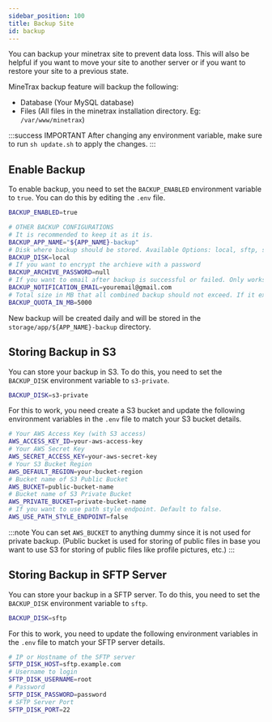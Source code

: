 ```yaml
---
sidebar_position: 100
title: Backup Site
id: backup
---
```


You can backup your minetrax site to prevent data loss. This will also be helpful if you want to move your site to another server or if you want to restore your site to a previous state.

MineTrax backup feature will backup the following:

- Database (Your MySQL database)
- Files (All files in the minetrax installation directory. Eg: `/var/www/minetrax`)


:::success IMPORTANT
After changing any environment variable, make sure to run `sh update.sh` to apply the changes.
:::

## Enable Backup

To enable backup, you need to set the `BACKUP_ENABLED` environment variable to `true`. 
You can do this by editing the `.env` file.

```bash title=".env"
BACKUP_ENABLED=true

# OTHER BACKUP CONFIGURATIONS
# It is recommended to keep it as it is.
BACKUP_APP_NAME="${APP_NAME}-backup" 
# Disk where backup should be stored. Available Options: local, sftp, s3-private
BACKUP_DISK=local 
# If you want to encrypt the archieve with a password
BACKUP_ARCHIVE_PASSWORD=null 
# If you want to email after backup is successful or failed. Only works if SMTP is configured.
BACKUP_NOTIFICATION_EMAIL=youremail@gmail.com 
# Total size in MB that all combined backup should not exceed. If it exceeds, old backup will be deleted. Default to 5GB.
BACKUP_QUOTA_IN_MB=5000
```

New backup will be created daily and will be stored in the `storage/app/${APP_NAME}-backup` directory.


## Storing Backup in S3

You can store your backup in S3. To do this, you need to set the `BACKUP_DISK` environment variable to `s3-private`.

```bash title=".env"
BACKUP_DISK=s3-private
```

For this to work, you need create a S3 bucket and update the following environment variables in the `.env` file to match your S3 bucket details. 

```bash title=".env"
# Your AWS Access Key (with S3 access)
AWS_ACCESS_KEY_ID=your-aws-access-key
# Your AWS Secret Key
AWS_SECRET_ACCESS_KEY=your-aws-secret-key
# Your S3 Bucket Region
AWS_DEFAULT_REGION=your-bucket-region
# Bucket name of S3 Public Bucket
AWS_BUCKET=public-bucket-name
# Bucket name of S3 Private Bucket
AWS_PRIVATE_BUCKET=private-bucket-name
# If you want to use path style endpoint. Default to false.
AWS_USE_PATH_STYLE_ENDPOINT=false
```

:::note
You can set `AWS_BUCKET` to anything dummy since it is not used for private backup. (Public bucket is used for storing of public files in base you want to use S3 for storing of public files like profile pictures, etc.) 
:::

## Storing Backup in SFTP Server

You can store your backup in a SFTP server. To do this, you need to set the `BACKUP_DISK` environment variable to `sftp`.

```bash title=".env"
BACKUP_DISK=sftp
```

For this to work, you need to update the following environment variables in the `.env` file to match your SFTP server details. 

```bash title=".env"
# IP or Hostname of the SFTP server
SFTP_DISK_HOST=sftp.example.com
# Username to login
SFTP_DISK_USERNAME=root
# Password
SFTP_DISK_PASSWORD=password
# SFTP Server Port
SFTP_DISK_PORT=22
```
